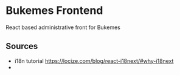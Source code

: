 # Bukemes Frontend
React based administrative front for Bukemes





## Sources
- i18n tutorial https://locize.com/blog/react-i18next/#why-i18next
- 